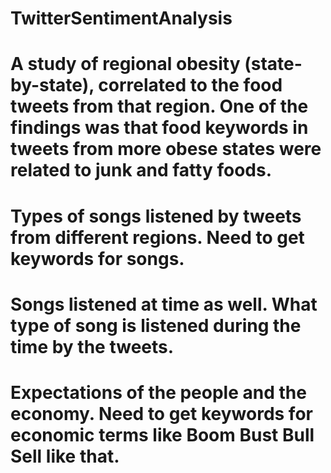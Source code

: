 # TwitterSentimentAnalysis
 
# A study of regional obesity (state-by-state), correlated to the food tweets from that region. One of the findings was that food keywords in tweets from more obese states were related to junk and fatty foods.

# Types of songs listened by tweets from different regions. Need to get keywords for songs.

# Songs listened at time as well. What type of song is listened during the time by the tweets.

# Expectations of the people and the economy. Need to get keywords for economic terms like Boom Bust Bull Sell like that.

# 